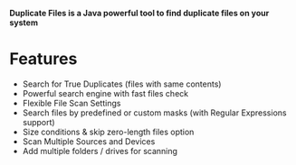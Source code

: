 **Duplicate Files is a Java powerful tool to find duplicate files on your system**

# Features #

  * Search for True Duplicates (files with same contents)
  * Powerful search engine with fast files check
  * Flexible File Scan Settings
  * Search files by predefined or custom masks (with Regular Expressions support)
  * Size conditions & skip zero-length files option
  * Scan Multiple Sources and Devices
  * Add multiple folders / drives for scanning




